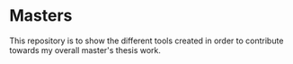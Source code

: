 # Masters
This repository is to show the different tools created in order to contribute towards my overall master's thesis work.
